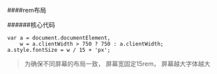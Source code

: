####rem布局

######核心代码

```
var a = document.documentElement,
    w = a.clientWidth > 750 ? 750 : a.clientWidth;
a.style.fontSize = w / 15 + 'px';

```

>为确保不同屏幕的布局一致， 屏幕宽固定15rem， 屏幕越大字体越大